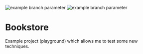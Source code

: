 ![example branch parameter](https://github.com/kubaceg/bookstore/actions/workflows/test.yml/badge.svg?branch=master)
![example branch parameter](https://github.com/kubaceg/bookstore/actions/workflows/golangci-lint.yml/badge.svg?branch=master)

# Bookstore

Example project (playground) which allows me to test some new techniques. 